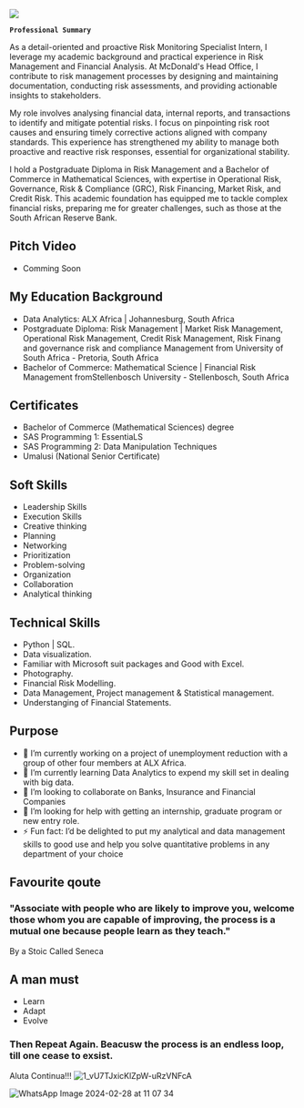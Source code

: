 
![](https://media.licdn.com/dms/image/D4D22AQEpDviqo8ZNCw/feedshare-shrink_800/0/1712225268373?e=1715212800&v=beta&t=CuenbbuLaREj_Q2PksRi-jknDhw-dyILyjVqwV3OVZ4)

**`Professional Summary`**

As a detail-oriented and proactive Risk Monitoring Specialist Intern, I leverage my academic background and practical experience in Risk Management and Financial Analysis. At McDonald's Head Office, I contribute to risk management processes by designing and maintaining documentation, conducting risk assessments, and providing actionable insights to stakeholders.

My role involves analysing financial data, internal reports, and transactions to identify and mitigate potential risks. I focus on pinpointing risk root causes and ensuring timely corrective actions aligned with company standards. This experience has strengthened my ability to manage both proactive and reactive risk responses, essential for organizational stability.

I hold a Postgraduate Diploma in Risk Management and a Bachelor of Commerce in Mathematical Sciences, with expertise in Operational Risk, Governance, Risk & Compliance (GRC), Risk Financing, Market Risk, and Credit Risk. This academic foundation has equipped me to tackle complex financial risks, preparing me for greater challenges, such as those at the South African Reserve Bank.

## Pitch Video
- Comming Soon

## My Education Background
- Data Analytics: ALX Africa | Johannesburg, South Africa  
- Postgraduate Diploma: Risk Management | Market Risk Management, Operational Risk Management, Credit Risk Management, Risk Finang and governance risk and compliance Management from University of South Africa - Pretoria, South Africa 
- Bachelor of Commerce: Mathematical Science | Financial Risk Management fromStellenbosch University - Stellenbosch, South Africa  

## Certificates
- Bachelor of Commerce (Mathematical Sciences) degree
- SAS Programming 1: EssentiaLS
- SAS Programming 2: Data Manipulation Techniques
- Umalusi (National Senior Certificate)
  
## Soft Skills
- Leadership Skills
- Execution Skills
- Creative thinking
- Planning
- Networking
- Prioritization
- Problem-solving
- Organization
- Collaboration
- Analytical thinking 
## Technical Skills
- Python | SQL.
- Data visualization.
- Familiar with Microsoft suit packages and Good with Excel.
- Photography.
- Financial Risk Modelling.
- Data Management, Project management & Statistical management.
- Understanging of Financial Statements.

## Purpose
- 🔭 I’m currently working on a project of unemployment reduction with a group of other four members at ALX Africa.  
- 🌱 I’m currently learning Data Analytics to expend my skill set in dealing with big data.
- 👯 I’m looking to collaborate on Banks, Insurance and Financial Companies 
- 🤔 I’m looking for help with getting an internship, graduate program or new entry role. 
- ⚡ Fun fact: I’d be delighted to put my analytical and data management skills to good use and help you solve quantitative problems in any department of your choice 
## Favourite qoute 
### "Associate with people who are likely to improve you, welcome those whom you are capable of improving, the process is a mutual one because people learn as they teach."
By a Stoic Called Seneca 

## A man must
- Learn
- Adapt
- Evolve
### Then Repeat Again. Beacusw the process is an endless loop, till one cease to exsist.

Aluta Continua!!! 
![1_vU7TJxicKlZpW-uRzVNFcA](https://github.com/rapooklp/Profile-2/assets/162428712/93411380-3852-4213-89cd-5e38aa79a99c)



![WhatsApp Image 2024-02-28 at 11 07 34](https://github.com/rapooklp/Profile-2/assets/162428712/210435f1-e366-4b9f-a225-e62e7b6ce5de)
